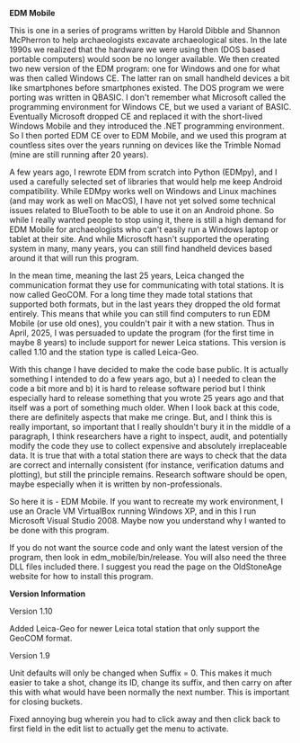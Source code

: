 **EDM Mobile**

This is one in a series of programs written by Harold Dibble and Shannon McPherron to help archaeologists excavate archaeological sites.  In the late 1990s we realized that the hardware we were using then (DOS based portable computers) would soon be no longer available.  We then created two new version of the EDM program: one for Windows and one for what was then called Windows CE.  The latter ran on small handheld devices a bit like smartphones before smartphones existed.  The DOS program we were porting was written in QBASIC.  I don't remember what Microsoft called the programming environment for Windows CE, but we used a variant of BASIC.  Eventually Microsoft dropped CE and replaced it with the short-lived Windows Mobile and they introduced the .NET programming environment.  So I then ported EDM CE over to EDM Mobile, and we used this program at countless sites over the years running on devices like the Trimble Nomad (mine are still running after 20 years).

A few years ago, I rewrote EDM from scratch into Python (EDMpy), and I used a carefully selected set of libraries that would help me keep Android compatibility.  While EDMpy works well on Windows and Linux machines (and may work as well on MacOS), I have not yet solved some technical issues related to BlueTooth to be able to use it on an Android phone.  So while I really wanted people to stop using it, there is still a high demand for EDM Mobile for archaeologists who can't easily run a Windows laptop or tablet at their site.  And while Microsoft hasn't supported the operating system in many, many years, you can still find handheld devices based around it that will run this program.

In the mean time, meaning the last 25 years, Leica changed the communication format they use for communicating with total stations.  It is now called GeoCOM.  For a long time they made total stations that supported both formats, but in the last years they dropped the old format entirely.  This means that while you can still find computers to run EDM Mobile (or use old ones), you couldn't pair it with a new station.  Thus in April, 2025, I was persuaded to update the program (for the first time in maybe 8 years) to include support for newer Leica stations.  This version is called 1.10 and the station type is called Leica-Geo.

With this change I have decided to make the code base public.  It is actually something I intended to do a few years ago, but a) I needed to clean the code a bit more and b) it is hard to release software period but I think especially hard to release something that you wrote 25 years ago and that itself was a port of something much older.  When I look back at this code, there are definitely aspects that make me cringe.  But, and I think this is really important, so important that I really shouldn't bury it in the middle of a paragraph, I think researchers have a right to inspect, audit, and potentially modify the code they use to collect expensive and absolutely irreplaceable data.  It is true that with a total station there are ways to check that the data are correct and internally consistent (for instance, verification datums and plotting), but still the principle remains.  Research software should be open, maybe especially when it is written by non-professionals.

So here it is - EDM Mobile.  If you want to recreate my work environment, I use an Oracle VM VirtualBox running Windows XP, and in this I run Microsoft Visual Studio 2008.  Maybe now you understand why I wanted to be done with this program.

If you do not want the source code and only want the latest version of the program, then look in edm_mobile/bin/release.  You will also need the three DLL files included there.  I suggest you read the page on the OldStoneAge website for how to install this program.

**Version Information**

Version 1.10

Added Leica-Geo for newer Leica total station that only support the GeoCOM format.

Version 1.9 

Unit defaults will only be changed when Suffix = 0.  This makes it much easier to take a shot, change its ID, change its suffix, and then carry on after this with what would have been normally the next number.  This is important for closing buckets.

Fixed annoying bug wherein you had to click away and then click back to first field in the edit list to actually get the menu to activate.

